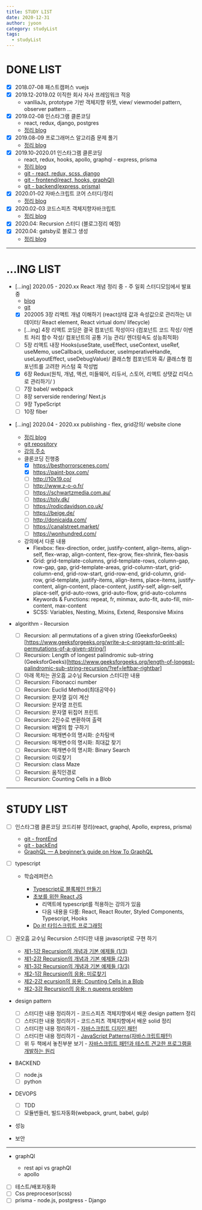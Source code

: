 ```yaml
---
title: STUDY LIST
date: 2020-12-31
author: jyoon
category: studyList
tags:
  - studyList
---
```


# DONE LIST

- [x] 2018.07-08 패스트캠퍼스 vuejs
- [x] 2019.12-2019.02 이직한 회사 자사 프레임워크 적응
  - vanlliaJs, prototype 기반 객체지향 위젯, view/ viewmodel pattern, observer pattern ...
- [x] 2019.02-08 인스타그램 클론코딩
  - react, redux, django, postgres
  - [정리 blog](https://happyjy.netlify.app/category/#ToyProj)
- [x] 2019.08-09 프로그래머스 알고리즘 문제 풀기
  - [정리 blog](https://happyjy.netlify.app/category/#Algorithm)
- [x] 2019.10-2020.01 인스타그램 클론코딩
  - react, redux, hooks, apollo, graphql - express, prisma
  - [정리 blog](https://happyjy.netlify.app/category#ToyProj)
  - [git - react, redux, scss, django](https://github.com/happyjy/yoonGram)
  - [git - frontend(react, hooks, graphQl)](https://github.com/happyjy/prismagram-frontend)
  - [git - backend(express, prisma)](https://github.com/happyjy/prismagram)
- [x] 2020.01-02 자바스크립트 코어 스터디/정리
  - [정리 blog](https://happyjy.netlify.app/category/#Javascript%20Core)
- [x] 2020.02-03 코드스피츠 객체지향자바크립트
  - [정리 blog](https://5ebaa7a69c2fac0007f629c1--happyjy.netlify.app/category/#%EA%B0%9D%EC%B2%B4%EC%A7%80%ED%96%A5%20%EC%9E%90%EB%B0%94%EC%8A%A4%ED%81%AC%EB%A6%BD%ED%8A%B8)
- [x] 2020.04: Recursion 스터디 (블로그정리 예정)
- [x] 2020.04: gatsby로 블로그 생성
  - [정리 blog](https://5ebaa7a69c2fac0007f629c1--happyjy.netlify.app/category/#React)

---

# ...ING LIST

- [...ing] 2020.05 - 2020.xx React 개념 정리 중 - 주 일회 스터디모임에서 발표 중
  - [blog](https://happyjy.netlify.app/category/#React)
  - [git](https://github.com/happyjy/learning-react)
  - [x] 202005 3장 리액트 개념 이해하기 (react상태 값과 속성값으로 관리하는 UI 데이터/ React element, React virtual dom/ lifecycle)
  - [...ing] 4장 리액트 코딩은 결국 컴포넌트 작성이다 (컴포넌트 코드 작성/ 이벤트 처리 함수 작성/ 컴포넌트의 공통 기능 관리/ 렌더링속도 성능최적화)
  - [ ] 5장 리액트 내장 Hooks(useState, useEffect, useContext, useRef, useMemo, useCallback, useReducer, useImperativeHandle, useLayoutEffect, useDebugValue)/ 클래스형 컴포넌트와 훅/ 클래스형 컴포넌트를 고려한 커스텀 훅 작성법
  - [x] 6장 Redux(원칙, 개념, 액션, 미들웨어, 리듀서, 스토어, 리액트 상탯값 리덕스로 관리하기/ )
  - [ ] 7장 babel/ webpack
  - [ ] 8장 serverside rendering/ Next.js
  - [ ] 9장 TypeScript
  - [ ] 10장 fiber

* [...ing] 2020.04 - 2020.xx publishing - flex, grid강의/ website clone

  - [정리 blog](https://happyjy.netlify.app/category/#CloneWebSite)
  - [git repository](https://github.com/happyjy/learning-scss-masterclass)
  - [강의 주소](https://academy.nomadcoders.co/p/cssnext-css-layout-masterclass)
  - 클론코딩 진행중
    - [x] https://besthorrorscenes.com/
    - [x] https://paint-box.com/
    - [ ] http://10x19.co/
    - [ ] http://www.z-o-o.fr/
    - [ ] https://schwartzmedia.com.au/
    - [ ] https://tolv.dk/
    - [ ] https://rodicdavidson.co.uk/
    - [ ] https://beige.de/
    - [ ] http://donicaida.com/
    - [ ] https://canalstreet.market/
    - [ ] https://wonhundred.com/
  - 강의에서 다룬 내용
    - Flexbox: flex-direction, order, justify-content, align-items, align-self, flex-wrap, align-content, flex-grow, flex-shrink, flex-basis
    - Grid: grid-template-columns, grid-template-rows, column-gap, row-gap, gap, grid-template-areas, grid-column-start, grid-column-end, grid-row-start, grid-row-end, grid-column, grid-row, grid-template, justify-items, align-items, place-items, justify-content, align-content, place-content, justify-self, align-self, place-self, grid-auto-rows, grid-auto-flow, grid-auto-columns
    - Keywords & Functions: repeat, fr, minmax, auto-fit, auto-fill, min-content, max-content
    - SCSS: Variables, Nesting, Mixins, Extend, Responsive Mixins

* algorithm - Recursion
  - [ ] Recursion: all permutations of a given string (GeeksforGeeks)[https://www.geeksforgeeks.org/write-a-c-program-to-print-all-permutations-of-a-given-string/]
  - [ ] Recursion: Length of longest palindromic sub-string (GeeksforGeeks)[https://www.geeksforgeeks.org/length-of-longest-palindromic-sub-string-recursion/?ref=leftbar-rightbar]
  - [ ] 아래 목차는 권오흠 교수님 Recursion 스터디한 내용
  - [ ] Recursion: Fibonacci number
  - [ ] Recursion: Euclid Method(최대공약수)
  - [ ] Recursion: 문자열 길이 계산
  - [ ] Recursion: 문자열 프린트
  - [ ] Recursion: 문자열 뒤집어 프린트
  - [ ] Recursion: 2진수로 변환하여 출력
  - [ ] Recursion: 배열의 합 구하기
  - [ ] Recursion: 매개변수의 명시화: 순차탐색
  - [ ] Recursion: 매개변수의 명시화: 최대값 찾기
  - [ ] Recursion: 매개변수의 명시화: Binary Search
  - [ ] Recursion: 미로찾기
  - [ ] Recursion: class Maze
  - [ ] Recursion: 움직인경로
  - [ ] Recursion: Counting Cells in a Blob

---

# STUDY LIST

- [ ] 인스타그램 클론코딩 코드리뷰 정리(react, graphql, Apollo, express, prisma)

  - [git - frontEnd](https://github.com/happyjy/prismagram-frontend)
  - [git - backEnd](https://github.com/happyjy/prismagram)
  - [GraphQL — A beginner’s guide on How To GraphQL](https://medium.com/@hurali/graphql-a-beginners-guide-on-how-to-graphql-6d4dc53a2c16)

- [ ] typescript

  - 학습레퍼런스

    - [Typescript로 블록체인 만들기](https://academy.nomadcoders.co/p/build-a-blockchain-with-typescript)
    - [초보를 위한 React JS](https://academy.nomadcoders.co/p/react-for-beginners)
      - 리액트에 typescript를 적용하는 강의가 있음
      - 다음 내용을 다룸: React, React Router, Styled Components, Typescript, Hooks
    - [Do it! 타입스크립트 프로그래밍](http://www.kyobobook.co.kr/product/detailViewKor.laf?ejkGb=KOR&mallGb=KOR&barcode=9791163031482&orderClick=LEa&Kc=)

- [ ] 권오흠 교수님 Recursion 스터디한 내용 javascript로 구현 하기
  - [제1-1강 Recursion의 개념과 기본 예제들 (1/3)](https://www.youtube.com/watch?v=ln7AfppN7mY&list=PL52K_8WQO5oUuH06MLOrah4h05TZ4n38l)
  - [제1-2강 Recursion의 개념과 기본 예제들 (2/3)](https://www.youtube.com/watch?v=tuzf1yLPgRI&list=PL52K_8WQO5oUuH06MLOrah4h05TZ4n38l&index=2)
  - [제1-3강 Recursion의 개념과 기본 예제들 (3/3)](https://www.youtube.com/watch?v=Vwfo_hrxuzg&list=PL52K_8WQO5oUuH06MLOrah4h05TZ4n38l&index=3)
  - [제2-1강 Recursion의 응용: 미로찾기](https://www.youtube.com/watch?v=m6lXDsx7oCk&list=PL52K_8WQO5oUuH06MLOrah4h05TZ4n38l&index=4)
  - [제2-2강 ecursion의 응용: Counting Cells in a Blob](https://www.youtube.com/watch?v=HHJFlVT1tBw&list=PL52K_8WQO5oUuH06MLOrah4h05TZ4n38l&index=5)
  - [제2-3강 Recursion의 응용: n queens problem](https://www.youtube.com/watch?v=xKGbWC-DPT4&list=PL52K_8WQO5oUuH06MLOrah4h05TZ4n38l&index=6)

* design pattern

  - [ ] 스터디한 내용 정리하기 - 코드스피츠 객체지향에서 배운 design pattern 정리
  - [ ] 스터디한 내용 정리하기 - 코드스피츠 객체지향에서 배운 solid 정리
  - [ ] 스터디한 내용 정리하기 - [자바스크립트 디자인 패턴](http://www.kyobobook.co.kr/product/detailViewKor.laf?ejkGb=KOR&mallGb=KOR&barcode=9788960778856&orderClick=LAG&Kc=)
  - [ ] 스터디한 내용 정리하기 - [JavaScript Patterns(자바스크립트패턴)](http://www.kyobobook.co.kr/product/detailViewKor.laf?ejkGb=KOR&mallGb=KOR&barcode=9788966260157&orderClick=LAG&Kc=)
  - [ ] 위 두 책에서 놓친부분 보기 - [자바스크립트 패턴과 테스트 견고한 프로그램을 개발하는 원리](http://www.kyobobook.co.kr/product/detailViewKor.laf?ejkGb=KOR&mallGb=KOR&barcode=9791160500257&orderClick=LAG&Kc=)

* BACKEND

  - [ ] node.js
  - [ ] python

* DEVOPS
  - [ ] TDD
  - [ ] 모듈번들러, 빌드자동화(webpack, grunt, babel, gulp)
* 성능
* 보안

---

- graphQl

  - rest api vs graphQl
  - apollo

- [ ] 테스트/배포자동화
- [ ] Css preprocesor(scss)
- [ ] prisma - node.js, postgress - Django
